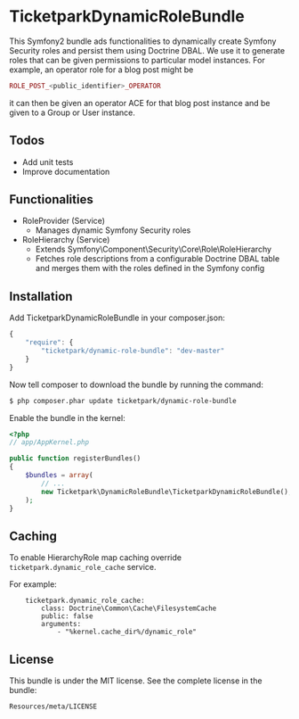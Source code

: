 # TicketparkDynamicRoleBundle

This Symfony2 bundle ads functionalities to dynamically create Symfony Security roles and persist them using Doctrine DBAL.
We use it to generate roles that can be given permissions to particular model instances. For example, an operator role for a blog post might be
```php
ROLE_POST_<public_identifier>_OPERATOR
```
it can then be given an operator ACE for that blog post instance and be given to a Group or User instance.

## Todos
* Add unit tests
* Improve documentation

## Functionalities
* RoleProvider (Service)
    * Manages dynamic Symfony Security roles
* RoleHierarchy (Service)
    * Extends Symfony\Component\Security\Core\Role\RoleHierarchy
    * Fetches role descriptions from a configurable Doctrine DBAL table and merges them with the roles defined in the Symfony config

## Installation

Add TicketparkDynamicRoleBundle in your composer.json:

```js
{
    "require": {
        "ticketpark/dynamic-role-bundle": "dev-master"
    }
}
```

Now tell composer to download the bundle by running the command:

``` bash
$ php composer.phar update ticketpark/dynamic-role-bundle
```

Enable the bundle in the kernel:

``` php
<?php
// app/AppKernel.php

public function registerBundles()
{
    $bundles = array(
        // ...
        new Ticketpark\DynamicRoleBundle\TicketparkDynamicRoleBundle(),
    );
}
```

## Caching
To enable HierarchyRole map caching override `ticketpark.dynamic_role_cache` service.

For example:

```
    ticketpark.dynamic_role_cache:
        class: Doctrine\Common\Cache\FilesystemCache
        public: false
        arguments:
            - "%kernel.cache_dir%/dynamic_role"
```

## License


This bundle is under the MIT license. See the complete license in the bundle:

    Resources/meta/LICENSE
